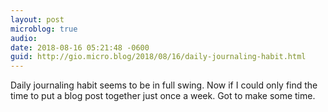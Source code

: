 ```yaml
---
layout: post
microblog: true
audio: 
date: 2018-08-16 05:21:48 -0600
guid: http://gio.micro.blog/2018/08/16/daily-journaling-habit.html
---
```

Daily journaling habit seems to be in full swing. Now if I could only find the time to put a blog post together just once a week. Got to make some time.
